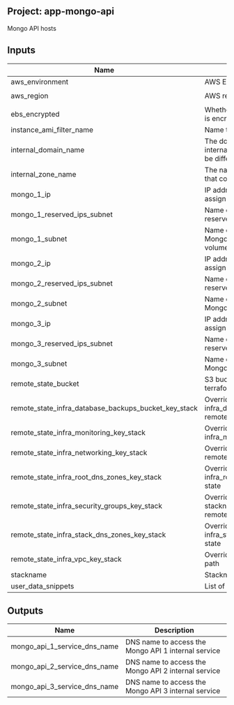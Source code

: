## Project: app-mongo-api

Mongo API hosts


## Inputs

| Name | Description | Type | Default | Required |
|------|-------------|:----:|:-----:|:-----:|
| aws_environment | AWS Environment | string | - | yes |
| aws_region | AWS region | string | `eu-west-1` | no |
| ebs_encrypted | Whether or not the EBS volume is encrypted | string | - | yes |
| instance_ami_filter_name | Name to use to find AMI images | string | `` | no |
| internal_domain_name | The domain name of the internal DNS records, it could be different from the zone name | string | - | yes |
| internal_zone_name | The name of the Route53 zone that contains internal records | string | - | yes |
| mongo_1_ip | IP address of the private IP to assign to the instance | string | - | yes |
| mongo_1_reserved_ips_subnet | Name of the subnet to place the reserved IP of the instance | string | - | yes |
| mongo_1_subnet | Name of the subnet to place the Mongo instance 1 and EBS volume | string | - | yes |
| mongo_2_ip | IP address of the private IP to assign to the instance | string | - | yes |
| mongo_2_reserved_ips_subnet | Name of the subnet to place the reserved IP of the instance | string | - | yes |
| mongo_2_subnet | Name of the subnet to place the Mongo 2 and EBS volume | string | - | yes |
| mongo_3_ip | IP address of the private IP to assign to the instance | string | - | yes |
| mongo_3_reserved_ips_subnet | Name of the subnet to place the reserved IP of the instance | string | - | yes |
| mongo_3_subnet | Name of the subnet to place the Mongo 3 and EBS volume | string | - | yes |
| remote_state_bucket | S3 bucket we store our terraform state in | string | - | yes |
| remote_state_infra_database_backups_bucket_key_stack | Override stackname path to infra_database_backups_bucket remote state | string | `` | no |
| remote_state_infra_monitoring_key_stack | Override stackname path to infra_monitoring remote state | string | `` | no |
| remote_state_infra_networking_key_stack | Override infra_networking remote state path | string | `` | no |
| remote_state_infra_root_dns_zones_key_stack | Override stackname path to infra_root_dns_zones remote state | string | `` | no |
| remote_state_infra_security_groups_key_stack | Override infra_security_groups stackname path to infra_vpc remote state | string | `` | no |
| remote_state_infra_stack_dns_zones_key_stack | Override stackname path to infra_stack_dns_zones remote state | string | `` | no |
| remote_state_infra_vpc_key_stack | Override infra_vpc remote state path | string | `` | no |
| stackname | Stackname | string | - | yes |
| user_data_snippets | List of user-data snippets | list | - | yes |

## Outputs

| Name | Description |
|------|-------------|
| mongo_api_1_service_dns_name | DNS name to access the Mongo API 1 internal service |
| mongo_api_2_service_dns_name | DNS name to access the Mongo API 2 internal service |
| mongo_api_3_service_dns_name | DNS name to access the Mongo API 3 internal service |

